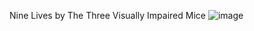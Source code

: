 Nine Lives by The Three Visually Impaired Mice
![image](https://github.com/Bronx-Science/Treasure-Hunt-Nine-Lives/assets/120593454/b0e84f68-efe9-4152-ad01-54d1ab224e04)
